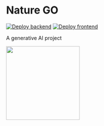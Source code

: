 # Nature GO

[![Deploy backend](https://github.com/eleurent/nature-go/actions/workflows/deploy-backend.yml/badge.svg)](https://github.com/eleurent/nature-go/actions/workflows/deploy-backend.yml)
[![Deploy frontend](https://github.com/eleurent/nature-go/actions/workflows/deploy-frontend.yml/badge.svg)](https://github.com/eleurent/nature-go/actions/workflows/deploy-frontend.yml)

A generative AI project

<a href="https://expo.dev/@eleurent/nature-go?serviceType=eas&distribution=expo-go&scheme=exp%2Bnature-go&channel=main">
  <img src="https://qr.expo.dev/eas-update?appScheme=exp&projectId=1b735d98-b598-406c-9235-ab43e10a0755&channel=main&runtimeVersion=exposdk%3A48.0.0&host=u.expo.dev" width="200" height="200">
</a>
